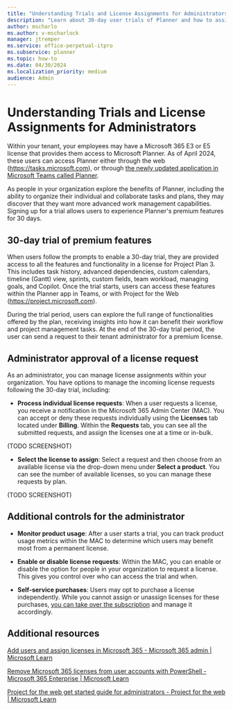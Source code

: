 ```yaml
---
title: "Understanding Trials and License Assignments for Administrators"
description: "Learn about 30-day user trials of Planner and how to assign licenses."
author: mscharlo 
ms.author: v-mscharlock 
manager: jtremper
ms.service: office-perpetual-itpro
ms.subservice: planner 
ms.topic: how-to 
ms.date: 04/30/2024
ms.localization_priority: medium
audience: Admin
---
```


# Understanding Trials and License Assignments for Administrators

Within your tenant, your employees may have a Microsoft 365 E3 or E5 license that provides them access to Microsoft Planner. As of April 2024, these users can access Planner either through the web (https://tasks.microsoft.com), or through [the newly updated application in Microsoft Teams called Planner](https://teams.microsoft.com/l/app/com.microsoft.teamspace.tab.planner?source=app-details-dialog).  

As people in your organization explore the benefits of Planner, including the ability to organize their individual and collaborate tasks and plans, they may discover that they want more advanced work management capabilities. Signing up for a trial allows users to experience Planner's premium features for 30 days.

## 30-day trial of premium features

When users follow the prompts to enable a 30-day trial, they are provided access to all the features and functionality in a license for Project Plan 3. This includes task history, advanced dependencies, custom calendars, timeline (Gantt) view, sprints, custom fields, team workload, managing goals, and Copilot. Once the trial starts, users can access these features within the Planner app in Teams, or with Project for the Web (https://project.microsoft.com).

During the trial period, users can explore the full range of functionalities offered by the plan, receiving insights into how it can benefit their workflow and project management tasks. At the end of the 30-day trial period, the user can send a request to their tenant administrator for a premium license.

## Administrator approval of a license request

As an administrator, you can manage license assignments within your organization. You have options to manage the incoming license requests following the 30-day trial, including:

- **Process individual license requests**: When a user requests a license, you receive a notification in the Microsoft 365 Admin Center (MAC). You can accept or deny these requests individually using the **Licenses** tab located under **Billing**. Within the **Requests** tab, you can see all the submitted requests, and assign the licenses one at a time or in-bulk.

(TODO SCREENSHOT)

- **Select the license to assign**: Select a request and then choose from an available license via the drop-down menu under **Select a product**. You can see the number of available licenses, so you can manage these requests by plan.  

(TODO SCREENSHOT)

## Additional controls for the administrator

- **Monitor product usage**: After a user starts a trial, you can track product usage metrics within the MAC to determine which users may benefit most from a permanent license.

- **Enable or disable license requests**: Within the MAC, you can enable or disable the option for people in your organization to request a license. This gives you control over who can access the trial and when.

- **Self-service purchases**: Users may opt to purchase a license independently. While you cannot assign or unassign licenses for these purchases, [you can take over the subscription](https://learn.microsoft.com/microsoft-365/commerce/subscriptions/manage-self-service-purchases-admins?view=o365-worldwide#take-over-a-self-service-purchase-or-trial-subscription) and manage it accordingly.

## Additional resources

[Add users and assign licenses in Microsoft 365 - Microsoft 365 admin | Microsoft Learn](https://learn.microsoft.com/microsoft-365/admin/add-users/add-users)

[Remove Microsoft 365 licenses from user accounts with PowerShell - Microsoft 365 Enterprise | Microsoft Learn](https://learn.microsoft.com/microsoft-365/enterprise/remove-licenses-from-user-accounts-with-microsoft-365-powershell)

[Project for the web get started guide for administrators - Project for the web | Microsoft Learn](https://learn.microsoft.com/project-for-the-web/project-for-the-web-get-started-guide-for-admins)
